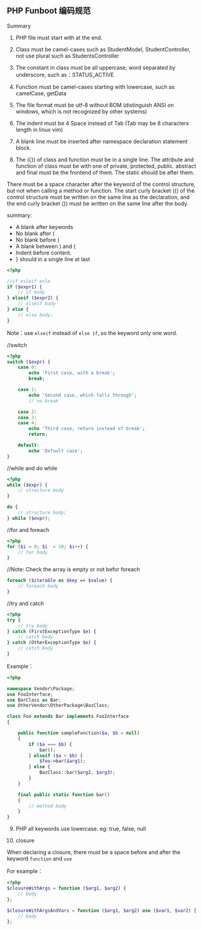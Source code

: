 PHP Funboot 编码规范
----------

Summary

1. PHP file must start with <?php, pule php code file could not ?> at the end.

2. Class must be camel-cases such as StudentModel, StudentController, not use plural such as StudentsController

3. The constant in class must be all uppercase, word separated by underscore, such as：STATUS_ACTIVE

4. Function must be camel-cases starting with lowercase, such as camelCase, getData

5. The file format must be utf-8 without BOM (distinguish ANSI on windows, which is not recognized by other systems)

6. The indent must be 4 Space instead of Tab (Tab may be 8 characters length in linux vim)

7. A blank line must be inserted after namespace declaration statement block.

8. The ({}) of class and function must be in a single line. The attribute and function of class must be with one of private, protected, public. abstract and final must be the frontend of them. The static should be after them.  

There must be a space character after the keyword of the control structure, but not when calling a method or function. The start curly bracket ({) of the control structure must be written on the same line as the declaration, and the end curly bracket (}) must be written on the same line after the body.

summary:

- A blank after keywords
- No blank after (
- No blank before ) 
- A blank between ) and {
- Indent before content.
- } should in a single line at last

```php
<?php

//if esleif esle
if ($expr1) {
    // if body
} elseif ($expr2) {
    // elseif body
} else {
    // else body;
}
```

Note：use `elseif` instead of `else if`, so the keyword only one word.

//switch

```php
<?php
switch ($expr) {
    case 0:
        echo 'First case, with a break';
        break;

    case 1:
        echo 'Second case, which falls through';
        // no break

    case 2:
    case 3:
    case 4:
        echo 'Third case, return instead of break';
        return;

    default:
        echo 'Default case';
}
```

//while and do while

```php
<?php
while ($expr) {
    // structure body
}

do {
    // structure body;
} while ($expr);
```

//for and foreach

```php
<?php
for ($i = 0; $i  < 10; $i++) {
    // for body
}
```

//Note: Check the array is empty or not befor foreach
```php
foreach ($iterable as $key => $value) {
    // foreach body
}
```

//try and catch

```php
<?php
try {
    // try body
} catch (FirstExceptionType $e) {
    // catch body
} catch (OtherExceptionType $e) {
    // catch body
}
```

Example：

```php
<?php

namespace Vendor\Package;
use FooInterface;
use BarClass as Bar;
use OtherVendor\OtherPackage\BazClass;

class Foo extends Bar implements FooInterface
{

    public function sampleFunction($a, $b = null)
    {
        if ($a === $b) {
            bar();
        } elseif ($a > $b) {
            $foo->bar($arg1);
        } else {
            BazClass::bar($arg2, $arg3);
        }
    }

    final public static function bar()
    {
        // method body
    }
}
```

9. PHP all keywords use lowercase. eg: true, false, null

10. closure

When declaring a closure, there must be a space before and after the keyword `function` and `use`

For example：

```php
<?php
$closureWithArgs = function ($arg1, $arg2) {
    // body
};

$closureWithArgsAndVars = function ($arg1, $arg2) use ($var1, $var2) {
    // body
};
```
